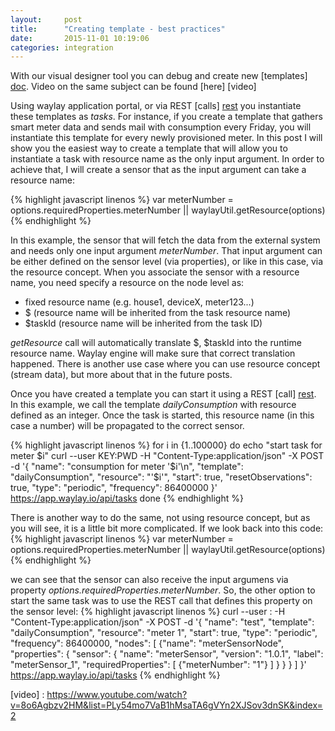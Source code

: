 ```yaml
---
layout:     post
title:      "Creating template - best practices"
date:       2015-11-01 10:19:06
categories: integration
---
```


With our visual designer tool you can debug and create new [templates] [doc]. Video on the same subject can be found [here] [video]

Using waylay application portal, or via REST [calls] [rest] you instantiate these templates as _tasks_. For instance, if you create a template that gathers smart meter data and sends mail with consumption every Friday, you will instantiate this template for every newly provisioned meter. In this post I will show you the easiest way to create a template that will allow you to instantiate a task with resource name as the only input argument. In order to achieve that, I will create a sensor that as the input argument can take a resource name:

{% highlight javascript linenos %}
var meterNumber = options.requiredProperties.meterNumber || waylayUtil.getResource(options)
{% endhighlight %}

In this example, the sensor that will fetch the data from the external system and needs only one input argument _meterNumber_. That input argument can be either defined on the sensor level (via properties), or like in this case, via the resource concept. 
When you associate the sensor with a resource name, you need specify a resource on the node level as: 

* fixed resource name (e.g. house1, deviceX, meter123...)
* $ (resource name will be inherited from the task resource name)
* $taskId (resource name will be inherited from the task ID)

_getResource_ call will automatically translate $, $taskId into the runtime resource name. Waylay engine will make sure that correct translation happened. There is another use case where you can use resource concept (stream data), but more about that in the future posts.

Once you have created a template you can start it using a REST [call] [rest]. In this example, we call the template _dailyConsumption_ with resource defined as an integer. Once the task is started, this resource name (in this case a number) will be propagated to the correct sensor. 

{% highlight javascript linenos %}
for i in {1..100000}
do
   echo "start task for meter $i"
   curl --user KEY:PWD -H "Content-Type:application/json" -X POST -d '{
   "name": "consumption for meter '$i'\n",
   "template": "dailyConsumption",
   "resource": "'$i'",
   "start": true,
   "resetObservations": true,
   "type": "periodic",
   "frequency": 86400000
 }' https://app.waylay.io/api/tasks
done
{% endhighlight %}

There is another way to do the same, not using resource concept, but as you will see, it is a little bit more complicated. If we look back into this code:
{% highlight javascript linenos %}
var meterNumber = options.requiredProperties.meterNumber || waylayUtil.getResource(options)
{% endhighlight %}

we can see that the sensor can also receive the input argumens via property _options.requiredProperties.meterNumber_. So, the other option to start the same task was to use the REST call that defines this property on the sensor level:
{% highlight javascript linenos %}
curl --user <KEY>:<SECRET> -H "Content-Type:application/json" -X POST -d 
   '{
     "name": "test", 
     "template": "dailyConsumption", 
     "resource": "meter 1", 
     "start": true, 
     "type": "periodic", 
     "frequency": 86400000, 
     "nodes": [ {"name": "meterSensorNode", 
               "properties": {
               "sensor": {
                 "name": "meterSensor", 
                 "version": "1.0.1", 
                 "label": "meterSensor_1", 
                 "requiredProperties": [ {"meterNumber": "1"} ] 
                 } 
               } 
            } ] 
   }' https://app.waylay.io/api/tasks
{% endhighlight %}

[doc]: http://docs.waylay.io/Tasks-and-Templates.html
[rest]: http://docs.waylay.io/Waylay-REST-API-documentation.html
[video] : https://www.youtube.com/watch?v=8o6Agbzv2HM&list=PLy54mo7VaB1hMsaTA6gVYn2XJSov3dnSK&index=2

